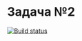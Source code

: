 # Задача №2
[![Build status](https://ci.appveyor.com/api/projects/status/imwo43cwvf2w9h3i?svg=true)](https://ci.appveyor.com/project/mlarina790/destructuring)
